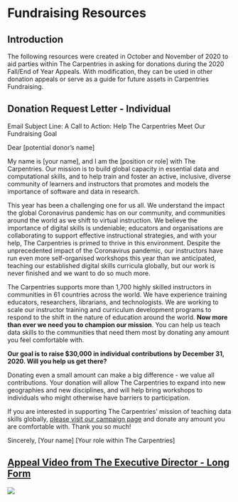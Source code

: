 # Fundraising Resources

## Introduction
The following resources were created in October and November of 2020 to aid parties within The Carpentries in asking for donations during the 2020 Fall/End of Year Appeals. With modification, they can be used in other donation appeals or serve as a guide for future assets in Carpentries Fundraising.

## Donation Request Letter - Individual
Email Subject Line: A Call to Action: Help The Carpentries Meet Our Fundraising Goal

Dear [potential donor’s name]

My name is [your name], and I am the [position or role] with The Carpentries. Our mission is to build global capacity in essential data and computational skills, and to help train and foster an active, inclusive, diverse community of learners and instructors that promotes and models the importance of software and data in research.

This year has been a challenging one for us all. We understand the impact the global Coronavirus pandemic has on our community, and communities around the world as we shift to virtual instruction. We believe the importance of digital skills is undeniable; educators and organisations are collaborating to support effective instructional strategies, and with your help, The Carpentries is primed to thrive in this environment. Despite the unprecedented impact of the Coronavirus pandemic, our instructors have run even more self-organised workshops this year than we anticipated, teaching our established digital skills curricula globally, but our work is never finished and we want to do so much more.

The Carpentries supports more than 1,700 highly skilled instructors in communities in 61 countries across the world. We have experience training educators, researchers, librarians, and technologists. We are working to scale our instructor training and curriculum development programs to respond to the shift in the nature of education around the world. __Now more than ever we need you to champion our mission__. You can help us teach data skills to the communities that need them most by donating any amount you feel comfortable with.

__Our goal is to raise $30,000 in individual contributions by December 31, 2020. Will you help us get there?__

Donating even a small amount can make a big difference - we value all contributions. Your donation will allow The Carpentries to expand into new geographies and new disciplines, and will help bring workshops to individuals who might otherwise have barriers to participation.

If you are interested in supporting The Carpentries’ mission of teaching data skills globally, [please visit our campaign page](https://carpentries.wedid.it/campaigns/8261) and donate any amount you are comfortable with.
Thank you so much!

Sincerely,
[Your name]
[Your role within The Carpentries]

## [Appeal Video from The Executive Director - Long Form](https://youtu.be/EEdBj3vybW4)
![](https://github.com/carpentries/handbook/raw/main/img/comms-images/fundraising-video-executive-director-long-form.png)
